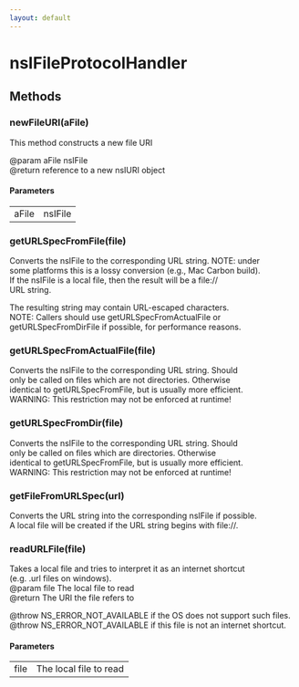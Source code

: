 ```yaml
---
layout: default
---
```


# nsIFileProtocolHandler #

## Methods ##

### newFileURI(aFile) ###
  
This method constructs a new file URI   
  
@param aFile nsIFile  
@return reference to a new nsIURI object  
  

#### Parameters ####

<table>

<tr>
<td>aFile</td>
<td>nsIFile  
</td>
</tr>

</table>

### getURLSpecFromFile(file) ###
  
Converts the nsIFile to the corresponding URL string.  NOTE: under  
some platforms this is a lossy conversion (e.g., Mac Carbon build).  
If the nsIFile is a local file, then the result will be a file://  
URL string.  
  
The resulting string may contain URL-escaped characters.  
NOTE: Callers should use getURLSpecFromActualFile or  
getURLSpecFromDirFile if possible, for performance reasons.  
  

### getURLSpecFromActualFile(file) ###
  
Converts the nsIFile to the corresponding URL string. Should  
only be called on files which are not directories. Otherwise  
identical to getURLSpecFromFile, but is usually more efficient.  
WARNING: This restriction may not be enforced at runtime!   
  

### getURLSpecFromDir(file) ###
  
Converts the nsIFile to the corresponding URL string. Should  
only be called on files which are directories. Otherwise  
identical to getURLSpecFromFile, but is usually more efficient.  
WARNING: This restriction may not be enforced at runtime!   
  

### getFileFromURLSpec(url) ###
  
Converts the URL string into the corresponding nsIFile if possible.  
A local file will be created if the URL string begins with file://.  
  

### readURLFile(file) ###
  
Takes a local file and tries to interpret it as an internet shortcut  
(e.g. .url files on windows).  
@param file The local file to read  
@return The URI the file refers to  
  
@throw NS_ERROR_NOT_AVAILABLE if the OS does not support such files.  
@throw NS_ERROR_NOT_AVAILABLE if this file is not an internet shortcut.  
  

#### Parameters ####

<table>

<tr>
<td>file</td>
<td>The local file to read  
</td>
</tr>

</table>
